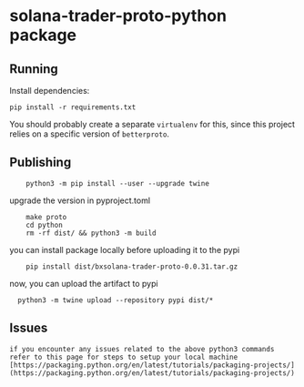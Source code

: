 # solana-trader-proto-python package

## Running

Install dependencies:
```shell
pip install -r requirements.txt
```

You should probably create a separate `virtualenv` for this, since this project
relies on a specific version of `betterproto`.

## Publishing

```shell
    python3 -m pip install --user --upgrade twine
```

upgrade the version in pyproject.toml

```shell
    make proto
    cd python
    rm -rf dist/ && python3 -m build 
```

you can install package locally before uploading it to the pypi

```shell
    pip install dist/bxsolana-trader-proto-0.0.31.tar.gz
```

now, you can upload the artifact to pypi 

```shell
  python3 -m twine upload --repository pypi dist/*
```



## Issues

    if you encounter any issues related to the above python3 commands refer to this page for steps to setup your local machine 
    [https://packaging.python.org/en/latest/tutorials/packaging-projects/](https://packaging.python.org/en/latest/tutorials/packaging-projects/)